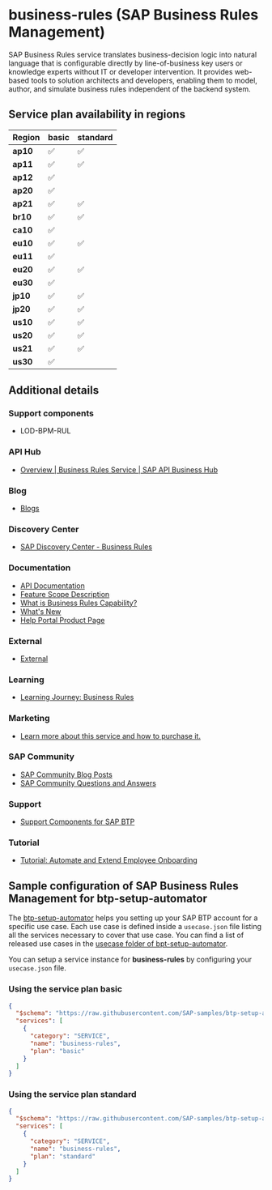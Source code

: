 # business-rules (SAP Business Rules Management)

SAP Business Rules service translates business-decision logic into natural language that is configurable directly by line-of-business key users or knowledge experts without IT or developer intervention. It provides web-based tools to solution architects and developers, enabling them to model, author, and simulate business rules independent of the backend system.

## Service plan availability in regions

| Region | basic | standard |
|--------|-------|----------|
|  **ap10** | ✅ | ✅ |
|  **ap11** | ✅ | ✅ |
|  **ap12** | ✅ | |
|  **ap20** | ✅ | |
|  **ap21** | ✅ | ✅ |
|  **br10** | ✅ | ✅ |
|  **ca10** | ✅ | |
|  **eu10** | ✅ | ✅ |
|  **eu11** | ✅ | |
|  **eu20** | ✅ | ✅ |
|  **eu30** | ✅ | |
|  **jp10** | ✅ | ✅ |
|  **jp20** | ✅ | ✅ |
|  **us10** | ✅ | ✅ |
|  **us20** | ✅ | ✅ |
|  **us21** | ✅ | ✅ |
|  **us30** | ✅ | |

## Additional details

### Support components

- LOD-BPM-RUL

### API Hub

- [Overview | Business Rules Service | SAP API Business Hub](https://api.sap.com/package/SAPCPBusinessRulesAPIs/overview)

### Blog

- [Blogs](https://blogs.sap.com/tags/73554900100800000842/)

### Discovery Center

- [SAP Discovery Center - Business Rules](https://discovery-center.cloud.sap/serviceCatalog/business-rules)

### Documentation

- [API Documentation](https://api.sap.com/package/SAPCPBusinessRulesAPIs?section=OVERVIEW)
- [Feature Scope Description](https://help.sap.com/http.svc/rc/2d4bd70d121b4e56adff94a901721d69/Cloud/en-US/FSD_en.pdf)
- [What is Business Rules Capability?](https://help.sap.com/docs/BTP/0e4dd38c4e204f47b1ffd09e5684537b/7457217efc8b47539160eeb9d2ee9db0.html)
- [What's New](https://help.sap.com/viewer/5a2fbf4f7c184dd086fdcc67d84aa682/Cloud/en-US)
- [Help Portal Product Page](https://help.sap.com/docs/BUSINESS_RULES)

### External

- [External](https://www.youtube.com/watch?v=Q8jUHt9UMw8)

### Learning

- [Learning Journey: Business Rules](https://help.sap.com/doc/221f8f84afef43d29ad37ef2af0c4adf/HP_2.0/en-US/2a01085aa2d84c579bdf0cd9e397e5b7.html)

### Marketing

- [Learn more about this service and how to purchase it.](https://cloudplatform.sap.com/capabilities/integration/business-rules.html)

### SAP Community

- [SAP Community Blog Posts](https://community.sap.com/search/?ct=blog&q=SAP%20Business%20Rules%20Management)
- [SAP Community Questions and Answers](https://community.sap.com/search/?ct=qa&q=SAP%20Business%20Rules%20Management)

### Support

- [Support Components for SAP BTP](https://launchpad.support.sap.com/#/notes/1888290)

### Tutorial

- [Tutorial: Automate and Extend Employee Onboarding](https://developers.sap.com/mission.cp-starter-ibpm-employeeonboarding.html)

## Sample configuration of **SAP Business Rules Management** for btp-setup-automator

The [btp-setup-automator](https://github.com/SAP-samples/btp-setup-automator) helps you setting up your SAP BTP account for a specific use case. Each use case is defined inside a `usecase.json` file listing all the services necessary to cover that use case. You can find a list of released use cases in the [usecase folder of bpt-setup-automator](https://github.com/SAP-samples/btp-setup-automator/tree/main/usecases).

You can setup a service instance for **business-rules** by configuring your `usecase.json` file.

### Using the service plan **basic**

```json
{
  "$schema": "https://raw.githubusercontent.com/SAP-samples/btp-setup-automator/main/libs/btpsa-usecase.json",
  "services": [
    {
      "category": "SERVICE",
      "name": "business-rules",
      "plan": "basic"
    }
  ]
}
```

### Using the service plan **standard**

```json
{
  "$schema": "https://raw.githubusercontent.com/SAP-samples/btp-setup-automator/main/libs/btpsa-usecase.json",
  "services": [
    {
      "category": "SERVICE",
      "name": "business-rules",
      "plan": "standard"
    }
  ]
}
```
